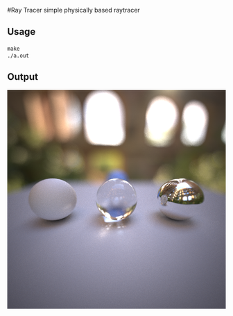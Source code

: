 #Ray Tracer
simple physically based raytracer

## Usage
```
make
./a.out
```

## Output
![](output/output.png)
